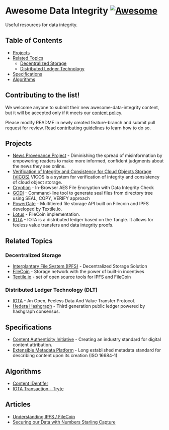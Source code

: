 # Awesome Data Integrity [![Awesome](https://cdn.rawgit.com/sindresorhus/awesome/d7305f38d29fed78fa85652e3a63e154dd8e8829/media/badge.svg)](https://github.com/sindresorhus/awesome)

Useful resources for data integrity.

## Table of Contents

* [Projects](#projects)
* [Related Topics](#relatedtechnology)
  - [Decentralized Storage](#decentralizedstorage)
  - [Distributed Ledger Technology](#distributedledgertechnology)
* [Specifications](#specifications)
* [Algorithms](#Algorithms)

## Contributing to the list!

We welcome anyone to submit their new awesome-data-integrity content, but it will be accepted only if it meets our [content policy](https://github.com/numbersprotocol/awesome-data-integrity/blob/feature-update/POLICY.md).

Please modify README in newly created feature-branch and submit pull request for review. Read [contributing guidelines](https://github.com/numbersprotocol/awesome-data-integrity/blob/feature-update/CONTRIBUTING.md) to learn how to do so.


## Projects

* [News Provenance Project](https://www.newsprovenanceproject.com/) - Diminishing the spread of misinformation by empowering readers to make more informed, confident judgments about the news they see online. 
* [Verification of Integrity and Consistency for Cloud Objects Storage (VICOS)](https://github.com/ibm-research/vicos)
VICOS is a system for verification of integrity and consistency of cloud object storage.
* [Cryption](https://github.com/lagmoellertim/cryption) -
In-Browser AES File Encryption with Data Integrity Check
* [GODI](https://github.com/Byron/godi) - 
Command-line tool to generate seal files from directory tree using SEAL, COPY, VERIFY approach
* [PowerGate](https://github.com/textileio/powergate) - Multitiered file storage API built on Filecoin and IPFS developed by Textile.io.
* [Lotus](https://github.com/filecoin-project/lotus) - FileCoin implementation.
* [IOTA](https://github.com/iotaledger) - IOTA is a distributed ledger based on the Tangle. It allows for feeless value transfers and data integrity proofs.

## Related Topics

### Decentralized Storage

* [Interplantary File System (IPFS)](https://ipfs.io/#why) - Decentralized Storage Solution
* [FileCoin](https://filecoin.io/) - Storage network with the power of built-in incentives
* [Textile.io](https://textile.io/) - set of open source tools for IPFS and FileCoin

### Distributed Ledger Technology (DLT)

* [IOTA](https://www.iota.org/) - An Open, Feeless Data And Value Transfer Protocol.
* [Hedera Hashgraph](https://www.hedera.com/) - Third generation public ledger powered by hashgraph consensus.

## Specifications

* [Content Authenticity Initiative](https://contentauthenticity.org/approach) - Creating an industry standard for digital content attribution.
* [Extensible Metadata Platform](https://www.adobe.com/products/xmp/standards.html) - Long established metadata standard for describing content upon its creation (ISO 16684-1)

## Algorithms

* [Content IDentifer](https://github.com/multiformats/cid)
* [IOTA Transaction - Tryte](https://domschiener.gitbooks.io/iota-guide/content/chapter1/transactions-and-bundles.html)

## Articles

* [Understanding IPFS / FileCoin](https://medium.com/numbers-protocol/understanding-ipfs-filecoin-cc4b795db038)
* [Securing our Data with Numbers Starling Capture](https://medium.com/numbers-protocol/securing-our-data-with-numbers-starling-capture-54dbad4bedc2)


